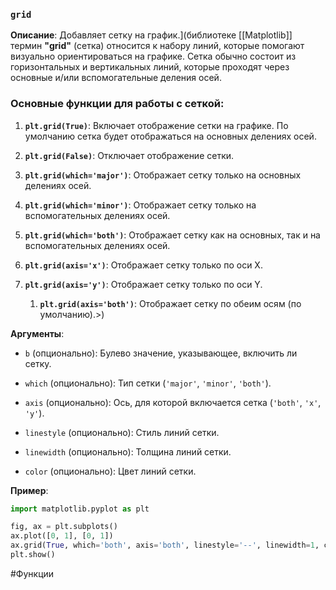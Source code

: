 ### `grid`

**Описание**: Добавляет сетку на график.](библиотеке [[Matplotlib]] термин **"grid"** (сетка) относится к набору линий, которые помогают визуально ориентироваться на графике. Сетка обычно состоит из горизонтальных и вертикальных линий, которые проходят через основные и/или вспомогательные деления осей.
### Основные функции для работы с сеткой:

1. **`plt.grid(True)`**: Включает отображение сетки на графике. По умолчанию сетка будет отображаться на основных делениях осей.
    
2. **`plt.grid(False)`**: Отключает отображение сетки.
    
3. **`plt.grid(which='major')`**: Отображает сетку только на основных делениях осей.
    
4. **`plt.grid(which='minor')`**: Отображает сетку только на вспомогательных делениях осей.
    
5. **`plt.grid(which='both')`**: Отображает сетку как на основных, так и на вспомогательных делениях осей.
    
6. **`plt.grid(axis='x')`**: Отображает сетку только по оси X.
    
7. **`plt.grid(axis='y')`**: Отображает сетку только по оси Y.
    
	1. **`plt.grid(axis='both')`**: Отображает сетку по обеим осям (по умолчанию).>)

**Аргументы**:

- `b` (опционально): Булево значение, указывающее, включить ли сетку.
    
- `which` (опционально): Тип сетки (`'major'`, `'minor'`, `'both'`).
    
- `axis` (опционально): Ось, для которой включается сетка (`'both'`, `'x'`, `'y'`).
    
- `linestyle` (опционально): Стиль линий сетки.
    
- `linewidth` (опционально): Толщина линий сетки.
    
- `color` (опционально): Цвет линий сетки.
    

**Пример**:
```python
import matplotlib.pyplot as plt

fig, ax = plt.subplots()
ax.plot([0, 1], [0, 1])
ax.grid(True, which='both', axis='both', linestyle='--', linewidth=1, color='gray')
plt.show()
```
#Функции
